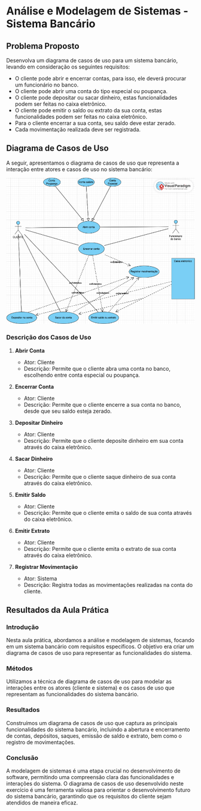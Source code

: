 # Análise e Modelagem de Sistemas - Sistema Bancário

## Problema Proposto

Desenvolva um diagrama de casos de uso para um sistema bancário, levando em consideração os seguintes requisitos:

- O cliente pode abrir e encerrar contas, para isso, ele deverá procurar um funcionário no banco.
- O cliente pode abrir uma conta do tipo especial ou poupança.
- O cliente pode depositar ou sacar dinheiro, estas funcionalidades podem ser feitas no caixa eletrônico.
- O cliente pode emitir o saldo ou extrato da sua conta, estas funcionalidades podem ser feitas no caixa eletrônico.
- Para o cliente encerrar a sua conta, seu saldo deve estar zerado.
- Cada movimentação realizada deve ser registrada.

## Diagrama de Casos de Uso

A seguir, apresentamos o diagrama de casos de uso que representa a interação entre atores e casos de uso no sistema bancário:

![Diagrama de Casos de Uso](Diagrams.png)

### Descrição dos Casos de Uso

1. **Abrir Conta**
    - Ator: Cliente
    - Descrição: Permite que o cliente abra uma conta no banco, escolhendo entre conta especial ou poupança.

2. **Encerrar Conta**
    - Ator: Cliente
    - Descrição: Permite que o cliente encerre a sua conta no banco, desde que seu saldo esteja zerado.

3. **Depositar Dinheiro**
    - Ator: Cliente
    - Descrição: Permite que o cliente deposite dinheiro em sua conta através do caixa eletrônico.

4. **Sacar Dinheiro**
    - Ator: Cliente
    - Descrição: Permite que o cliente saque dinheiro de sua conta através do caixa eletrônico.

5. **Emitir Saldo**
    - Ator: Cliente
    - Descrição: Permite que o cliente emita o saldo de sua conta através do caixa eletrônico.

6. **Emitir Extrato**
    - Ator: Cliente
    - Descrição: Permite que o cliente emita o extrato de sua conta através do caixa eletrônico.

7. **Registrar Movimentação**
    - Ator: Sistema
    - Descrição: Registra todas as movimentações realizadas na conta do cliente.

## Resultados da Aula Prática

### Introdução

Nesta aula prática, abordamos a análise e modelagem de sistemas, focando em um sistema bancário com requisitos específicos. O objetivo era criar um diagrama de casos de uso para representar as funcionalidades do sistema.

### Métodos

Utilizamos a técnica de diagrama de casos de uso para modelar as interações entre os atores (cliente e sistema) e os casos de uso que representam as funcionalidades do sistema bancário.

### Resultados

Construímos um diagrama de casos de uso que captura as principais funcionalidades do sistema bancário, incluindo a abertura e encerramento de contas, depósitos, saques, emissão de saldo e extrato, bem como o registro de movimentações.

### Conclusão

A modelagem de sistemas é uma etapa crucial no desenvolvimento de software, permitindo uma compreensão clara das funcionalidades e interações do sistema. O diagrama de casos de uso desenvolvido neste exercício é uma ferramenta valiosa para orientar o desenvolvimento futuro do sistema bancário, garantindo que os requisitos do cliente sejam atendidos de maneira eficaz.

 